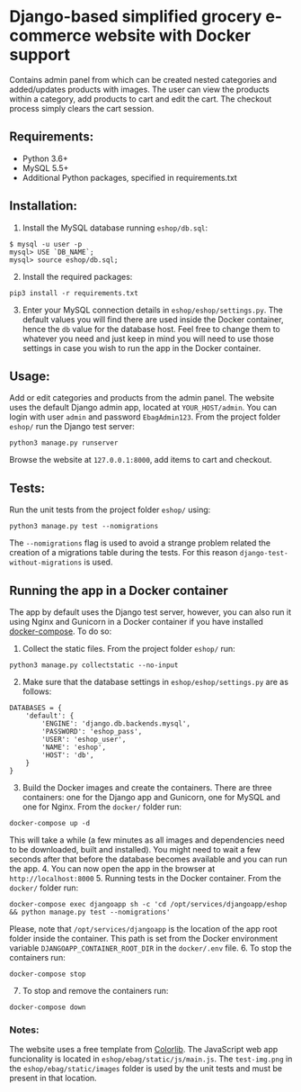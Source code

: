 # Django-based simplified grocery e-commerce website with Docker support

Contains admin panel from which can be created nested categories
and added/updates products with images. The user can view the 
products within a category, add products to cart and edit the cart.
The checkout process simply clears the cart session.

## Requirements:

* Python 3.6+
* MySQL 5.5+
* Additional Python packages, specified in requirements.txt 

## Installation:

1. Install the MySQL database running ```eshop/db.sql```:
```
$ mysql -u user -p
mysql> USE `DB_NAME`;
mysql> source eshop/db.sql;
```
2. Install the required packages:
```
pip3 install -r requirements.txt
```
3. Enter your MySQL connection details in ```eshop/eshop/settings.py```. The default values you will find there
are used inside the Docker container, hence the ```db``` value for the database host. Feel free to change them
to whatever you need and just keep in mind you will need to use those settings in case you wish to run the app in the 
Docker container.

## Usage:

Add or edit categories and products from the admin panel. The website
uses the default Django admin app, located at ```YOUR_HOST/admin```.
You can login with user ```admin``` and password ```EbagAdmin123```.
From the project folder ```eshop/``` run the Django test server:
```
python3 manage.py runserver
```
Browse the website at ```127.0.0.1:8000```, add items to cart and checkout.

## Tests:

Run the unit tests from the project folder ```eshop/``` using:
```
python3 manage.py test --nomigrations
```
The ```--nomigrations``` flag is used to avoid a strange problem related the creation of a migrations table
during the tests. For this reason ```django-test-without-migrations``` is used.

## Running the app in a Docker container

The app by default uses the Django test server, however, you can also run it using Nginx and Gunicorn
in a Docker container if you have installed [docker-compose](https://docs.docker.com/compose/install/). 
To do so:
1. Collect the static files. From the project folder ```eshop/``` run:
```
python3 manage.py collectstatic --no-input
```
2. Make sure that the database settings in ```eshop/eshop/settings.py``` are as follows:
```
DATABASES = {
    'default': {
        'ENGINE': 'django.db.backends.mysql',
        'PASSWORD': 'eshop_pass',
        'USER': 'eshop_user',
        'NAME': 'eshop',
        'HOST': 'db',
    }
}
``` 
3. Build the Docker images and create the containers. There are three containers: 
one for the Django app and Gunicorn, one for MySQL and one for Nginx.
From the ```docker/``` folder run:
```
docker-compose up -d
```
This will take a while (a few minutes as all images and dependencies need to be
downloaded, built and installed).
You might need to wait a few seconds after that before the database becomes available and you can run the app.
4. You can now open the app in the browser at ```http://localhost:8000```
5. Running tests in the Docker container. From the ```docker/``` folder run:
```
docker-compose exec djangoapp sh -c 'cd /opt/services/djangoapp/eshop && python manage.py test --nomigrations'
```
Please, note that ```/opt/services/djangoapp``` is the location of the app root folder inside the container.
This path is set from the Docker environment variable ```DJANGOAPP_CONTAINER_ROOT_DIR``` in the ```docker/.env``` file.
6. To stop the containers run:
```
docker-compose stop
```
7. To stop and remove the containers run:
```
docker-compose down
```

### Notes:

The website uses a free template from [Colorlib](https://colorlib.com/).
The JavaScript web app funcionality is located in ```eshop/ebag/static/js/main.js```.
The ```test-img.png``` in the ```eshop/ebag/static/images``` folder
is used by the unit tests and must be present in that location.
